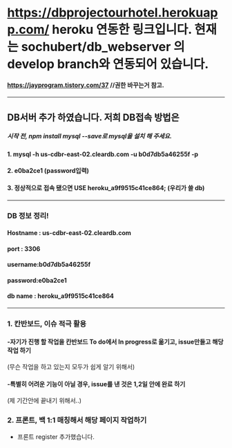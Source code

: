 # https://dbprojectourhotel.herokuapp.com/  heroku 연동한 링크입니다. 현재는 sochubert/db_webserver 의 develop branch와 연동되어 있습니다.
#### https://jayprogram.tistory.com/37  //권한 바꾸는거 참고.
----------
## DB서버 추가 하였습니다. 저희 DB접속 방법은
##### 시작 전, npm install mysql --save로 mysql을 설치 해 주세요.
#### 1. mysql -h us-cdbr-east-02.cleardb.com -u b0d7db5a46255f -p
#### 2. e0ba2ce1   (password입력)
#### 3. 정상적으로 접속 됐으면 USE heroku_a9f9515c41ce864; (우리가 쓸 db)
---------------
### DB 정보 정리!
#### Hostname : us-cdbr-east-02.cleardb.com
#### port : 3306
#### username:b0d7db5a46255f
#### password:e0ba2ce1
#### db name : heroku_a9f9515c41ce864
----------------
### 1. 칸반보드, 이슈 적극 활용
#### -자기가 진행 할 작업을 칸반보드 To do에서 In progress로 옮기고, issue만들고 해당 작업 하기
(무슨 작업을 하고 있는지 모두가 쉽게 알기 위해서)
#### -특별히 어려운 기능이 아닐 경우, issue를 낸 것은 1,2일 안에 완료 하기
(제 기간안에 끝내기 위해서..)

### 2. 프론트, 백 1:1 매칭해서 해당 페이지 작업하기
- 프론트 register 추가했습니다.
